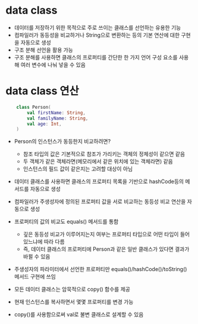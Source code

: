 # data class
- 데이터를 저장하기 위한 목적으로 주로 쓰이는 클래스를 선언하는 유용한 기능
- 컴파일러가 동등성을 비교하거나 String으로 변환하는 등의 기본 연산에 대한 구현을 자동으로 생성
- 구조 분해 선언을 활용 가능
- 구조 분해를 사용하면 클래스의 프로퍼티를 간단한 한 가지 언어 구성 요소를 사용해 여러 변수에 나눠 넣을 수 있음

# data class 연산
```kotlin
    class Person(
        val firstName: String,
        val familyName: String,
        val age: Int,
    )
```
- Person의 인스턴스가 동등한지 비교하려면?
  - 참조 타입의 값은 기본적으로 참조가 가리키는 객체의 정체성이 같으면 같음
  - 두 객체가 같은 객체라면(메모리에서 같은 위치에 있는 객체라면) 같음
  - 인스턴스의 필드 값이 같은지는 고려할 대상이 아님

- 데이터 클래스를 사용하면 클래스의 프로퍼티 목록을 기반으로 hashCode등의 메서드를 자동으로 생성
- 컴파일러가 주생성자에 정의된 프로퍼티 값을 서로 비교하는 동등성 비교 연산을 자동으로 생성
- 프로퍼티의 값의 비교도 equals() 메서드를 통함
  - 깊은 동등성 비교가 이루어지는지 여부는 프로퍼티 타입으로 어떤 타입이 들어있느냐에 따라 다름
  - 즉, 데이터 클래스의 프로퍼티에 Person과 같은 일반 클래스가 있다면 결과가 바뀔 수 있음
- 주생성자의 파라미터에서 선언한 프로퍼티만 equals()/hashCode()/toString() 메서드 구현에 쓰임
- 모든 데이터 클래스는 암묵적으로 copy() 함수를 제공
- 현재 인스턴스를 복사하면서 몇몇 프로퍼티를 변경 가능
- copy()를 사용함으로써 val로 불변 클래스로 설계할 수 있음